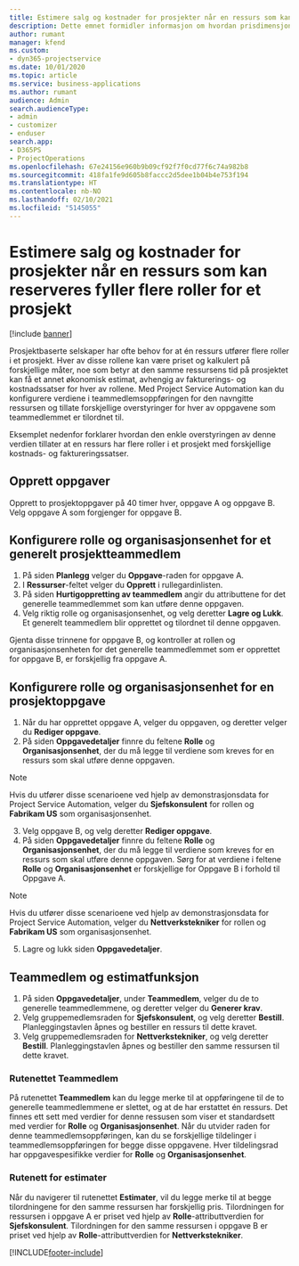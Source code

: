 ```yaml
---
title: Estimere salg og kostnader for prosjekter når en ressurs som kan reserveres fyller flere roller for et prosjekt
description: Dette emnet formidler informasjon om hvordan prisdimensjoner kan brukes til å støtte prissetting og kostnadsberegning for en ressurs som fyller flere roller i et prosjekt.
author: rumant
manager: kfend
ms.custom:
- dyn365-projectservice
ms.date: 10/01/2020
ms.topic: article
ms.service: business-applications
ms.author: rumant
audience: Admin
search.audienceType:
- admin
- customizer
- enduser
search.app:
- D365PS
- ProjectOperations
ms.openlocfilehash: 67e24156e960b9b09cf92f7f0cd77f6c74a982b8
ms.sourcegitcommit: 418fa1fe9d605b8faccc2d5dee1b04b4e753f194
ms.translationtype: HT
ms.contentlocale: nb-NO
ms.lasthandoff: 02/10/2021
ms.locfileid: "5145055"
---
```

# <a name="estimate-project-sales-and-costs-when-a-bookable-resource-fills-multiple-roles-for-a-project"></a>Estimere salg og kostnader for prosjekter når en ressurs som kan reserveres fyller flere roller for et prosjekt 

[!include [banner](../includes/psa-now-project-operations.md)]

Prosjektbaserte selskaper har ofte behov for at én ressurs utfører flere roller i et prosjekt. Hver av disse rollene kan være priset og kalkulert på forskjellige måter, noe som betyr at den samme ressursens tid på prosjektet kan få et annet økonomisk estimat, avhengig av fakturerings- og kostnadssatser for hver av rollene. Med Project Service Automation kan du konfigurere verdiene i teammedlemsoppføringen for den navngitte ressursen og tillate forskjellige overstyringer for hver av oppgavene som teammedlemmet er tilordnet til.

Eksemplet nedenfor forklarer hvordan den enkle overstyringen av denne verdien tillater at en ressurs har flere roller i et prosjekt med forskjellige kostnads- og faktureringssatser.

## <a name="create-tasks"></a>Opprett oppgaver
Opprett to prosjektoppgaver på 40 timer hver, oppgave A og oppgave B. Velg oppgave A som forgjenger for oppgave B.

## <a name="set-up-role-and-organization-unit-for-a-generic-project-team-member"></a>Konfigurere rolle og organisasjonsenhet for et generelt prosjektteammedlem

1. På siden **Planlegg** velger du **Oppgave**-raden for oppgave A. 
2. I **Ressurser**-feltet velger du **Opprett** i rullegardinlisten.
3. På siden **Hurtigoppretting av teammedlem** angir du attributtene for det generelle teammedlemmet som kan utføre denne oppgaven.
4. Velg riktig rolle og organisasjonsenhet, og velg deretter **Lagre og Lukk**. Et generelt teammedlem blir opprettet og tilordnet til denne oppgaven. 

Gjenta disse trinnene for oppgave B, og kontroller at rollen og organisasjonsenheten for det generelle teammedlemmet som er opprettet for oppgave B, er forskjellig fra oppgave A. 

## <a name="set-up-role-and-organization-unit-for-a-project-task"></a>Konfigurere rolle og organisasjonsenhet for en prosjektoppgave

1. Når du har opprettet oppgave A, velger du oppgaven, og deretter velger du **Rediger oppgave**.
2. På siden **Oppgavedetaljer** finnre du feltene **Rolle** og **Organisasjonsenhet**, der du må legge til verdiene som kreves for en ressurs som skal utføre denne oppgaven. 

  > [!NOTE]
  > Hvis du utfører disse scenarioene ved hjelp av demonstrasjonsdata for Project Service Automation, velger du **Sjefskonsulent** for rollen og **Fabrikam US** som organisasjonsenhet.

3. Velg oppgave B, og velg deretter **Rediger oppgave**.
4. På siden **Oppgavedetaljer** finnre du feltene **Rolle** og **Organisasjonsenhet**, der du må legge til verdiene som kreves for en ressurs som skal utføre denne oppgaven. Sørg for at verdiene i feltene **Rolle** og **Organisasjonsenhet** er forskjellige for Oppgave B i forhold til Oppgave A. 

  > [!NOTE]
  > Hvis du utfører disse scenarioene ved hjelp av demonstrasjonsdata for Project Service Automation, velger du **Nettverkstekniker** for rollen og **Fabrikam US** som organisasjonsenhet.

5. Lagre og lukk siden **Oppgavedetaljer**. 

## <a name="team-member-and-estimates-behavior"></a>Teammedlem og estimatfunksjon 

1. På siden **Oppgavedetaljer**, under **Teammedlem**, velger du de to generelle teammedlemmene, og deretter velger du **Generer krav**. 
2. Velg gruppemedlemsraden for **Sjefskonsulent**, og velg deretter **Bestill**. Planleggingstavlen åpnes og bestiller en ressurs til dette kravet.
3. Velg gruppemedlemsraden for **Nettverkstekniker**, og velg deretter **Bestill**. Planleggingstavlen åpnes og bestiller den samme ressursen til dette kravet.

### <a name="team-member-grid"></a>Rutenettet Teammedlem 
På rutenettet **Teammedlem** kan du legge merke til at oppføringene til de to generelle teammedlemmene er slettet, og at de har erstattet én ressurs. Det finnes ett sett med verdier for denne ressusen som viser et standardsett med verdier for **Rolle** og **Organisasjonsenhet**.
Når du utvider raden for denne teammedlemsoppføringen, kan du se forskjellige tildelinger i teammedlemsoppføringen for begge disse oppgavene. Hver tildelingsrad har oppgavespesifikke verdier for **Rolle** og **Organisasjonsenhet**. 

### <a name="estimates-grid"></a>Rutenett for estimater 
Når du navigerer til rutenettet **Estimater**, vil du legge merke til at begge tilordningene for den samme ressursen har forskjellig pris.
Tilordningen for ressursen i oppgave A er priset ved hjelp av **Rolle**-attributtverdien for **Sjefskonsulent**. Tilordningen for den samme ressursen i oppgave B er priset ved hjelp av **Rolle**-attributtverdien for **Nettverkstekniker**.



[!INCLUDE[footer-include](../includes/footer-banner.md)]